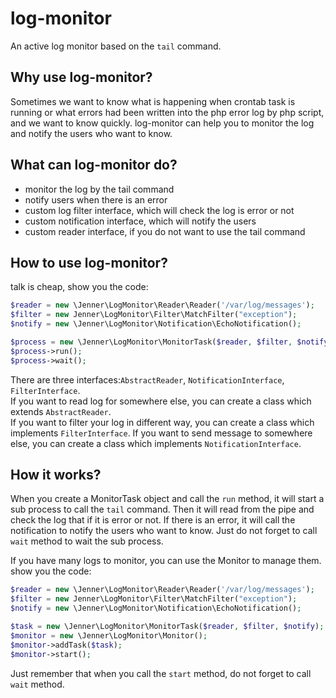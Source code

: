 log-monitor
===============
An active log monitor based on the `tail` command.

Why use log-monitor?
-----------------
Sometimes we want to know what is happening when crontab task is running or
what errors had been written into the php error log by php script, and we want
to know quickly.
log-monitor can help you to monitor the log and notify the users who want to know.

What can log-monitor do?
--------------------
+ monitor the log by the tail command
+ notify users when there is an error
+ custom log filter interface, which will check the log is error or not
+ custom notification interface, which will notify the users
+ custom reader interface, if you do not want to use the tail command

How to use log-monitor?
-----------------------
talk is cheap, show you the code:
```php
$reader = new \Jenner\LogMonitor\Reader\Reader('/var/log/messages');
$filter = new Jenner\LogMonitor\Filter\MatchFilter("exception");
$notify = new \Jenner\LogMonitor\Notification\EchoNotification();

$process = new \Jenner\LogMonitor\MonitorTask($reader, $filter, $notify);
$process->run();
$process->wait();
```
There are three interfaces:`AbstractReader`, `NotificationInterface`, `FilterInterface`.  
If you want to read log for somewhere else, you can create a class which extends `AbstractReader`.  
If you want to filter your log in different way, you can create a class which implements `FilterInterface`.
If you want to send message to somewhere else, you can create a class which implements `NotificationInterface`.  

How it works?
----------------------
When you create a MonitorTask object and call the `run` method, 
it will start a sub process to call the `tail` command. Then it will 
read from the pipe and check the log that if it is error or not. If there is an
error, it will call the notification to notify the users who want to know.
Just do not forget to call `wait` method to wait the sub process.

If you have many logs to monitor, you can use the Monitor to manage them.
show you the code:
```php
$reader = new \Jenner\LogMonitor\Reader\Reader('/var/log/messages');
$filter = new Jenner\LogMonitor\Filter\MatchFilter("exception");
$notify = new \Jenner\LogMonitor\Notification\EchoNotification();

$task = new \Jenner\LogMonitor\MonitorTask($reader, $filter, $notify);
$monitor = new \Jenner\LogMonitor\Monitor();
$monitor->addTask($task);
$monitor->start();
```

Just remember that when you call the `start` method, do not forget to call `wait` method.